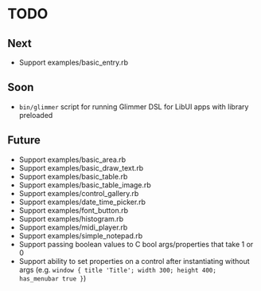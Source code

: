 # TODO

## Next

- Support examples/basic_entry.rb

## Soon

- `bin/glimmer` script for running Glimmer DSL for LibUI apps with library preloaded

## Future

- Support examples/basic_area.rb
- Support examples/basic_draw_text.rb
- Support examples/basic_table.rb
- Support examples/basic_table_image.rb
- Support examples/control_gallery.rb
- Support examples/date_time_picker.rb
- Support examples/font_button.rb
- Support examples/histogram.rb
- Support examples/midi_player.rb
- Support examples/simple_notepad.rb
- Support passing boolean values to C bool args/properties that take 1 or 0
- Support ability to set properties on a control after instantiating without args (e.g. `window { title 'Title'; width 300; height 400; has_menubar true }`)
